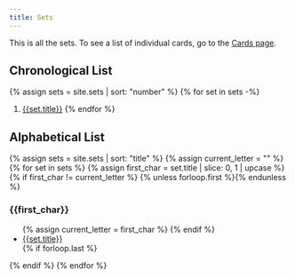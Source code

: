 ```yaml
---
title: Sets
---
```

This is all the sets. To see a list of individual cards, go to the 
[Cards page](/cards.html).

## Chronological List
{% assign sets = site.sets | sort: "number" %}
{% for set in sets -%}
1. [{{set.title}}]({{set.url}})
{% endfor %}

## Alphabetical List
{% assign sets = site.sets | sort: "title" %}
{% assign current_letter = "" %}
{% for set in sets %}
{% assign first_char = set.title | slice: 0, 1 | upcase %}
{% if first_char != current_letter %}
{% unless forloop.first %}</ul>{% endunless %}
### {{first_char}}
<ul>
{% assign current_letter = first_char %}
{% endif %}
<li><a href="{{set.url}}">{{set.title}}</a></li>
{% if forloop.last %}</ul>{% endif %}
{% endfor %}
